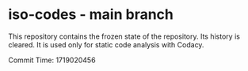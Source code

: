 # iso-codes - main branch

This repository contains the frozen state of the repository.
Its history is cleared. It is used only for static code
analysis with Codacy.

Commit Time: 1719020456